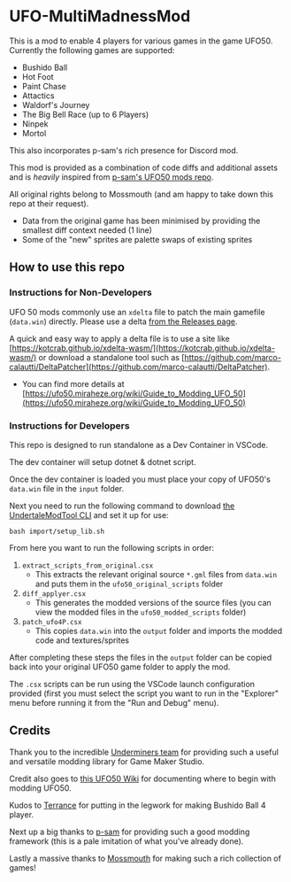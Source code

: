 # UFO-MultiMadnessMod

This is a mod to enable 4 players for various games in the game UFO50. Currently the following games are supported:
* Bushido Ball
* Hot Foot
* Paint Chase
* Attactics
* Waldorf's Journey
* The Big Bell Race (up to 6 Players)
* Ninpek
* Mortol

This also incorporates p-sam's rich presence for Discord mod.

This mod is provided as a combination of code diffs and additional assets and is *heavily* inspired from [p-sam's UFO50 mods repo](https://github.com/p-sam/ufo50-mods).

All original rights belong to Mossmouth (and am happy to take down this repo at their request).
* Data from the original game has been minimised by providing the smallest diff context needed (1 line)
* Some of the "new" sprites are palette swaps of existing sprites

## How to use this repo

### Instructions for Non-Developers
UFO 50 mods commonly use an `xdelta` file to patch the main gamefile (`data.win`) directly. Please use a delta [from the Releases page](https://github.com/Jonesey13/Mortol4PMod/releases). 

A quick and easy way to apply a delta file is to use a site like [https://kotcrab.github.io/xdelta-wasm/](https://kotcrab.github.io/xdelta-wasm/) or download a standalone tool such as [https://github.com/marco-calautti/DeltaPatcher](https://github.com/marco-calautti/DeltaPatcher).
* You can find more details at [https://ufo50.miraheze.org/wiki/Guide_to_Modding_UFO_50](https://ufo50.miraheze.org/wiki/Guide_to_Modding_UFO_50)

### Instructions for Developers


This repo is designed to run standalone as a Dev Container in VSCode.

The dev container will setup dotnet & dotnet script.

Once the dev container is loaded you must place your copy of UFO50's `data.win` file in the `input` folder.

Next you need to run the following command to download [the UndertaleModTool CLI](https://github.com/UnderminersTeam/UndertaleModTool) and set it up for use:
```
bash import/setup_lib.sh
```

From here you want to run the following scripts in order:
1. `extract_scripts_from_original.csx`
    * This extracts the relevant original source `*.gml` files from `data.win` and puts them in the `ufo50_original_scripts` folder
2. `diff_applyer.csx`
    * This generates the modded versions of the source files (you can view the modded files in the `ufo50_modded_scripts` folder)
3. `patch_ufo4P.csx`
    * This copies `data.win` into the `output` folder and imports the modded code and textures/sprites

After completing these steps the files in the `output` folder can be copied back into your original UFO50 game folder to apply the mod.

The `.csx` scripts can be run using the VSCode launch configuration provided (first you must select the script you want to run in the "Explorer" menu before running it from the "Run and Debug" menu).

## Credits
Thank you to the incredible [Underminers team](https://github.com/UnderminersTeam) for providing such a useful and versatile modding library for Game Maker Studio.

Credit also goes to [this UFO50 Wiki](https://ufo50.miraheze.org/) for documenting where to begin with modding UFO50.

Kudos to [Terrance](https://github.com/Terrance) for putting in the legwork for making Bushido Ball 4 player.

Next up a big thanks to [p-sam](https://github.com/p-sam) for providing such a good modding framework (this is a pale imitation of what you've already done).

Lastly a massive thanks to [Mossmouth](https://www.mossmouth.com/) for making such a rich collection of games!